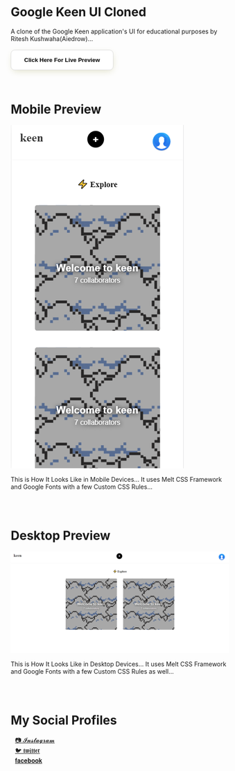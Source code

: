 # Google Keen UI Cloned
<link rel="stylesheet" href="https://stackpath.bootstrapcdn.com/font-awesome/4.7.0/css/font-awesome.min.css" integrity="sha384-wvfXpqpZZVQGK6TAh5PVlGOfQNHSoD2xbE+QkPxCAFlNEevoEH3Sl0sibVcOQVnN" crossorigin="anonymous">

A clone of the Google Keen application's UI for educational purposes by Ritesh Kushwaha(Aiedrow)...
<br><br>
<a href='https://aiedrow.github.io/keen/index2.html'>
<button style='padding: 15px 30px;border-radius: 9px;background:#fff;box-shadow: 1px 5px 17px -5px #dbdbbd;border: 1px solid #dbdbdb;font-weight: 666;'>
Click Here For Live Preview</button></a><br><br><br>



# Mobile Preview

<img src='img/Capturesx2.PNG'>

This is How It Looks Like in Mobile Devices... It uses Melt CSS Framework and Google Fonts with a few Custom CSS Rules...

<br><br>

# Desktop Preview

<img src='img/Capturesx.PNG'>

This is How It Looks Like in Desktop Devices... It uses Melt CSS Framework and Google Fonts with a few Custom CSS Rules as well...

<br><br>

# My Social Profiles
<a href='https://www.instagram.com/aiedrow' style='margin:5px 10px;'>📷 𝓘𝓷𝓼𝓽𝓪𝓰𝓻𝓪𝓶</a><br>
<a href='https://www.twitter.com/aiedrow' style='margin:5px 10px;'>🐦 𝖙𝖜𝖎𝖙𝖙𝖊𝖗</a><br>
<a href='https://www.facebook.com/aiedrow' style='margin:5px 10px;'>𝐟𝐚𝐜𝐞𝐛𝐨𝐨𝐤</a><br>

